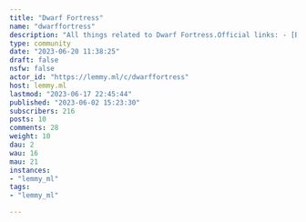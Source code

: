```yaml
---
title: "Dwarf Fortress" 
name: "dwarffortress"
description: "All things related to Dwarf Fortress.Official links: - [Bay12Games](http://www.bay12games.com/dwarves/)- [Steam Page](https://store.steampowered.com/app/975370/Dwarf_Fortress/)- [Bay12Forums](http://www.bay12forums.com/smf/index.php)More dwarven communities:- [Dwarf Fortress at Kbin.social](https://kbin.social/m/DwarfFortress)STRIKE THE EARTH! "
type: community
date: "2023-06-20 11:38:25"
draft: false
nsfw: false
actor_id: "https://lemmy.ml/c/dwarffortress"
host: lemmy.ml
lastmod: "2023-06-17 22:45:44"
published: "2023-06-02 15:23:30"
subscribers: 216
posts: 10
comments: 28
weight: 10
dau: 2
wau: 16
mau: 21
instances:
- "lemmy_ml"
tags: 
- "lemmy_ml"

---
```

